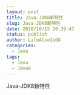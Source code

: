 ```yaml
---
layout: post
title: Java-JDK8新特性
slug: Java-JDK8新特性
date: 2020/10/15 20:39:47
status: publish
author: LifeAlsoIsGG
categories: 
  - Java
tags: 
  - Java
  - Java8
---
```




Java-JDK8新特性